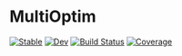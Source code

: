 # MultiOptim

[![Stable](https://img.shields.io/badge/docs-stable-blue.svg)](https://robertfeldt.github.io/MultiOptim.jl/stable)
[![Dev](https://img.shields.io/badge/docs-dev-blue.svg)](https://robertfeldt.github.io/MultiOptim.jl/dev)
[![Build Status](https://github.com/robertfeldt/MultiOptim.jl/workflows/CI/badge.svg)](https://github.com/robertfeldt/MultiOptim.jl/actions)
[![Coverage](https://codecov.io/gh/robertfeldt/MultiOptim.jl/branch/master/graph/badge.svg)](https://codecov.io/gh/robertfeldt/MultiOptim.jl)
